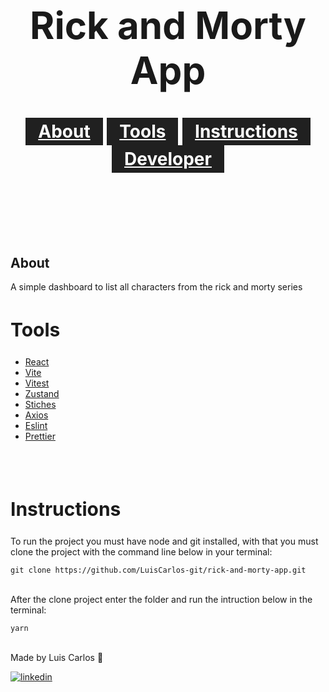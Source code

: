 <h1 style='text-align:center; font-size: 60px'>Rick and Morty App<h1>

<div align='center'>
    <a style='background: #202020; color: #fff; font-weight: bold;display: inline-block; padding: 5px 20px;' href='#about'>About</a>
    <a style='background: #202020; color: #fff; font-weight: bold;display: inline-block; padding: 5px 20px;'  href='#tools'>Tools</a>
    <a  style='background: #202020; color: #fff; font-weight: bold;display: inline-block; padding: 5px 20px;' href='#instructions'>Instructions</a>
    <a style='background: #202020; color: #fff; font-weight: bold;display: inline-block; padding: 5px 20px;'  href='#dev'>Developer</a>
</div>
<br>
<br>
<br>

<h2 id='about'>About</h2>
<p>
  A simple dashboard to list all characters from the rick and morty series
</p>

<h2 id='tools' style='font-size: 30px;'>Tools</h2>
<ul>
  <li>
    <a  href='https://reactjs.org/'>React</a>
  </li>
  <li>
    <a  href='https://vitejs.dev/'>Vite</a>
  </li>
   <li>
    <a  href='https://vitest.dev/'>Vitest</a>
  </li>
  <li>
    <a  href='https://docs.pmnd.rs/zustand/getting-started/introduction'>Zustand</a>
    
  </li>
  <li>
    <a  href='https://docs.pmnd.rs/zustand/getting-started/introduction'>Stiches</a>
  </li>
    <li>
    <a  href='https://axios-http.com/'>Axios</a>
  </li>
   <li>
    <a  href='https://eslint.org/'>Eslint</a>
  </li>
  <li>
    <a  href='https://prettier.io/'>Prettier</a>
  </li>
</ul>
<br>
<br>

<h2 id='about' style='font-size: 30px;'>Instructions</h2>
<p >To run the project you must have node and git installed, with that you must clone the project with the command line below in your terminal: </p>
<code>git clone https://github.com/LuisCarlos-git/rick-and-morty-app.git</code>
<br>
<br>
<p >
After the clone project enter the folder and  run the intruction below in the terminal: 
</p>
<code>yarn</code>
<br>
<br>

<p id='dev'>Made by Luis Carlos 💜</p>

[![linkedin](https://img.shields.io/badge/LinkedIn-0077B5?style=for-the-badge&logo=linkedin&logoColor=white)](https://www.linkedin.com/in/luis-carlos-bastos-0a7327195/)
